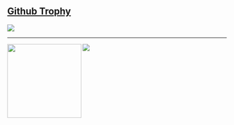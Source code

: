 <!--
**miyoshibunjiro/miyoshibunjiro** is a ✨ _special_ ✨ repository because its `README.md` (this file) appears on your GitHub profile.

Here are some ideas to get you started:

- 🔭 I’m currently working on ...
- 🌱 I’m currently learning ...
- 👯 I’m looking to collaborate on ...
- 🤔 I’m looking for help with ...
- 💬 Ask me about ...
- 📫 How to reach me: ...
- 😄 Pronouns: ...
- ⚡ Fun fact: ...
-->

<a href="https://github.com/miyoshibunjiro/github-profile-trophy"><h2> Github Trophy</h2></a>
<a href="https://github.com/miyoshibunjiro/github-profile-trophy">
  <img src="https://github-profile-trophy.vercel.app/?username=miyoshibunjiro&column=7"/>
</a>

---

<div>
  <img height="170" align="left" src="https://github-readme-stats.vercel.app/api?username=miyoshibunjiro&count_private=true&show_icons=true" />
  <img src="https://github-readme-stats.vercel.app/api/top-langs/?username=miyoshibunjiro&layout=compact" />
</div>
